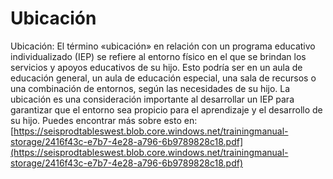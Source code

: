 # Ubicación
Ubicación: El término «ubicación» en relación con un programa educativo individualizado (IEP) se refiere al entorno físico en el que se brindan los servicios y apoyos educativos de su hijo. Esto podría ser en un aula de educación general, un aula de educación especial, una sala de recursos o una combinación de entornos, según las necesidades de su hijo. La ubicación es una consideración importante al desarrollar un IEP para garantizar que el entorno sea propicio para el aprendizaje y el desarrollo de su hijo.
Puedes encontrar más sobre esto en: [https://seisprodtableswest.blob.core.windows.net/trainingmanual-storage/2416f43c-e7b7-4e28-a796-6b9789828c18.pdf](https://seisprodtableswest.blob.core.windows.net/trainingmanual-storage/2416f43c-e7b7-4e28-a796-6b9789828c18.pdf)